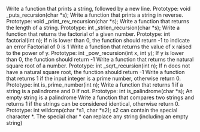 Write a function that prints a string, followed by a new line.
Prototype: void _puts_recursion(char *s);
Write a function that prints a string in reverse.
Prototype: void _print_rev_recursion(char *s);
Write a function that returns the length of a string.
Prototype: int _strlen_recursion(char *s);
Write a function that returns the factorial of a given number.
Prototype: int factorial(int n);
If n is lower than 0, the function should return -1 to indicate an error
Factorial of 0 is 1
Write a function that returns the value of x raised to the power of y.
Prototype: int _pow_recursion(int x, int y);
If y is lower than 0, the function should return -1
Write a function that returns the natural square root of a number.
Prototype: int _sqrt_recursion(int n);
If n does not have a natural square root, the function should return -1
Write a function that returns 1 if the input integer is a prime number, otherwise return 0.
Prototype: int is_prime_number(int n);
Write a function that returns 1 if a string is a palindrome and 0 if not.
Prototype: int is_palindrome(char *s);
An empty string is a palindrome
Write a function that compares two strings and returns 1 if the strings can be considered identical, otherwise return 0.
Prototype: int wildcmp(char *s1, char *s2);
s2 can contain the special character *.
The special char * can replace any string (including an empty string)
